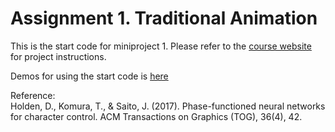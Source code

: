 # Assignment 1. Traditional Animation

This is the start code for miniproject 1. Please refer to the [course website](http://graphics.cs.cmu.edu/nsp/course/15464-s20/www/assignments/miniProject1.htm) for project instructions.

Demos for using the start code is [here](https://github.com/yangyanzhe/assignment1/blob/master/demo.ipynb)

Reference: <br/>
Holden, D., Komura, T., & Saito, J. (2017). Phase-functioned neural networks for character control. ACM Transactions on Graphics (TOG), 36(4), 42.
